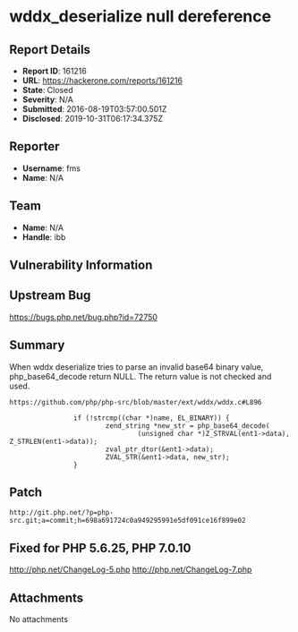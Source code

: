 # wddx_deserialize null dereference

## Report Details
- **Report ID**: 161216
- **URL**: https://hackerone.com/reports/161216
- **State**: Closed
- **Severity**: N/A
- **Submitted**: 2016-08-19T03:57:00.501Z
- **Disclosed**: 2019-10-31T06:17:34.375Z

## Reporter
- **Username**: fms
- **Name**: N/A

## Team
- **Name**: N/A
- **Handle**: ibb

## Vulnerability Information
Upstream Bug
---
https://bugs.php.net/bug.php?id=72750

Summary
--
When wddx deserialize tries to parse an invalid base64 binary value, php_base64_decode return NULL. The return value is not checked and used.
```
https://github.com/php/php-src/blob/master/ext/wddx/wddx.c#L896

                if (!strcmp((char *)name, EL_BINARY)) {
                        zend_string *new_str = php_base64_decode(
                                (unsigned char *)Z_STRVAL(ent1->data), Z_STRLEN(ent1->data));
                        zval_ptr_dtor(&ent1->data);
                        ZVAL_STR(&ent1->data, new_str);
                }
```

Patch
--
```
http://git.php.net/?p=php-src.git;a=commit;h=698a691724c0a949295991e5df091ce16f899e02
```

Fixed for PHP 5.6.25, PHP 7.0.10
--
http://php.net/ChangeLog-5.php
http://php.net/ChangeLog-7.php


## Attachments
No attachments

